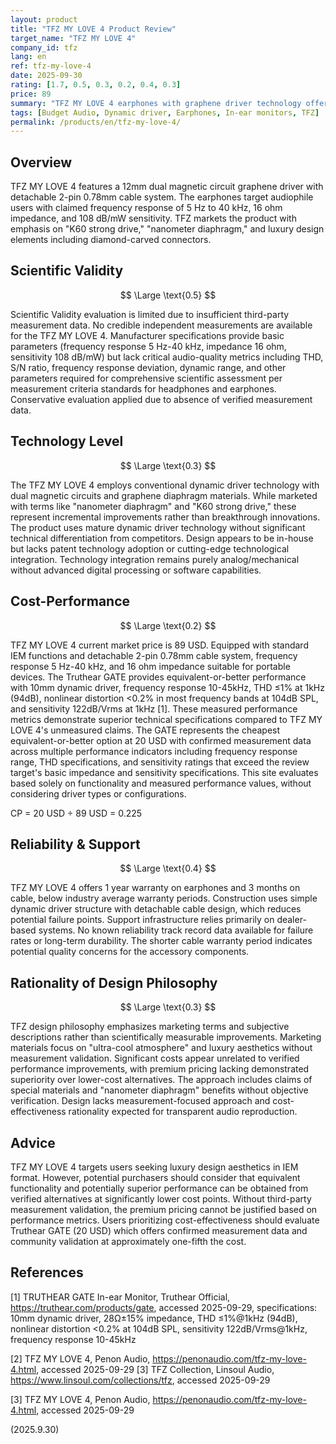 ```yaml
---
layout: product
title: "TFZ MY LOVE 4 Product Review"
target_name: "TFZ MY LOVE 4"
company_id: tfz
lang: en
ref: tfz-my-love-4
date: 2025-09-30
rating: [1.7, 0.5, 0.3, 0.2, 0.4, 0.3]
price: 89
summary: "TFZ MY LOVE 4 earphones with graphene driver technology offer standard IEM functionality but lack measurement validation and competitive pricing against verified alternatives like Truthear models."
tags: [Budget Audio, Dynamic driver, Earphones, In-ear monitors, TFZ]
permalink: /products/en/tfz-my-love-4/
---
```

## Overview

TFZ MY LOVE 4 features a 12mm dual magnetic circuit graphene driver with detachable 2-pin 0.78mm cable system. The earphones target audiophile users with claimed frequency response of 5 Hz to 40 kHz, 16 ohm impedance, and 108 dB/mW sensitivity. TFZ markets the product with emphasis on "K60 strong drive," "nanometer diaphragm," and luxury design elements including diamond-carved connectors.

## Scientific Validity

$$ \Large \text{0.5} $$

Scientific Validity evaluation is limited due to insufficient third-party measurement data. No credible independent measurements are available for the TFZ MY LOVE 4. Manufacturer specifications provide basic parameters (frequency response 5 Hz-40 kHz, impedance 16 ohm, sensitivity 108 dB/mW) but lack critical audio-quality metrics including THD, S/N ratio, frequency response deviation, dynamic range, and other parameters required for comprehensive scientific assessment per measurement criteria standards for headphones and earphones. Conservative evaluation applied due to absence of verified measurement data.

## Technology Level

$$ \Large \text{0.3} $$

The TFZ MY LOVE 4 employs conventional dynamic driver technology with dual magnetic circuits and graphene diaphragm materials. While marketed with terms like "nanometer diaphragm" and "K60 strong drive," these represent incremental improvements rather than breakthrough innovations. The product uses mature dynamic driver technology without significant technical differentiation from competitors. Design appears to be in-house but lacks patent technology adoption or cutting-edge technological integration. Technology integration remains purely analog/mechanical without advanced digital processing or software capabilities.

## Cost-Performance

$$ \Large \text{0.2} $$

TFZ MY LOVE 4 current market price is 89 USD. Equipped with standard IEM functions and detachable 2-pin 0.78mm cable system, frequency response 5 Hz-40 kHz, and 16 ohm impedance suitable for portable devices. The Truthear GATE provides equivalent-or-better performance with 10mm dynamic driver, frequency response 10-45kHz, THD ≤1% at 1kHz (94dB), nonlinear distortion <0.2% in most frequency bands at 104dB SPL, and sensitivity 122dB/Vrms at 1kHz [1]. These measured performance metrics demonstrate superior technical specifications compared to TFZ MY LOVE 4's unmeasured claims. The GATE represents the cheapest equivalent-or-better option at 20 USD with confirmed measurement data across multiple performance indicators including frequency response range, THD specifications, and sensitivity ratings that exceed the review target's basic impedance and sensitivity specifications. This site evaluates based solely on functionality and measured performance values, without considering driver types or configurations.

CP = 20 USD ÷ 89 USD = 0.225

## Reliability & Support

$$ \Large \text{0.4} $$

TFZ MY LOVE 4 offers 1 year warranty on earphones and 3 months on cable, below industry average warranty periods. Construction uses simple dynamic driver structure with detachable cable design, which reduces potential failure points. Support infrastructure relies primarily on dealer-based systems. No known reliability track record data available for failure rates or long-term durability. The shorter cable warranty period indicates potential quality concerns for the accessory components.

## Rationality of Design Philosophy

$$ \Large \text{0.3} $$

TFZ design philosophy emphasizes marketing terms and subjective descriptions rather than scientifically measurable improvements. Marketing materials focus on "ultra-cool atmosphere" and luxury aesthetics without measurement validation. Significant costs appear unrelated to verified performance improvements, with premium pricing lacking demonstrated superiority over lower-cost alternatives. The approach includes claims of special materials and "nanometer diaphragm" benefits without objective verification. Design lacks measurement-focused approach and cost-effectiveness rationality expected for transparent audio reproduction.

## Advice

TFZ MY LOVE 4 targets users seeking luxury design aesthetics in IEM format. However, potential purchasers should consider that equivalent functionality and potentially superior performance can be obtained from verified alternatives at significantly lower cost points. Without third-party measurement validation, the premium pricing cannot be justified based on performance metrics. Users prioritizing cost-effectiveness should evaluate Truthear GATE (20 USD) which offers confirmed measurement data and community validation at approximately one-fifth the cost.

## References

[1] TRUTHEAR GATE In-ear Monitor, Truthear Official, https://truthear.com/products/gate, accessed 2025-09-29, specifications: 10mm dynamic driver, 28Ω±15% impedance, THD ≤1%@1kHz (94dB), nonlinear distortion <0.2% at 104dB SPL, sensitivity 122dB/Vrms@1kHz, frequency response 10-45kHz

[2] TFZ MY LOVE 4, Penon Audio, https://penonaudio.com/tfz-my-love-4.html, accessed 2025-09-29
[3] TFZ Collection, Linsoul Audio, https://www.linsoul.com/collections/tfz, accessed 2025-09-29

[3] TFZ MY LOVE 4, Penon Audio, https://penonaudio.com/tfz-my-love-4.html, accessed 2025-09-29

(2025.9.30)